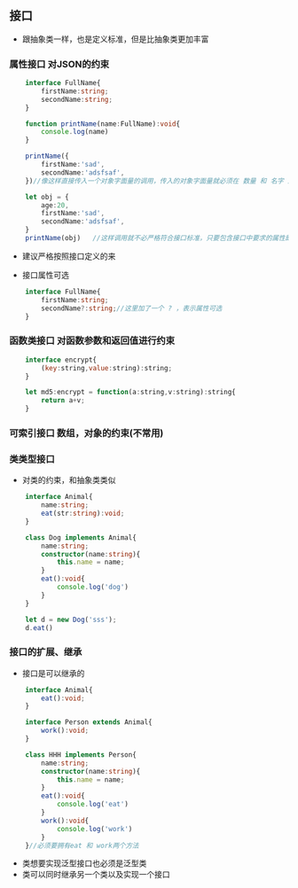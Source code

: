 ## 接口
- 跟抽象类一样，也是定义标准，但是比抽象类更加丰富

### 属性接口  对JSON的约束
```ts
    interface FullName{
        firstName:string;
        secondName:string;
    }

    function printName(name:FullName):void{
        console.log(name)
    }

    printName({
        firstName:'sad',
        secondName:'adsfsaf',
    })//像这样直接传入一个对象字面量的调用，传入的对象字面量就必须在 数量 和 名字 上严格符合接口标准

    let obj = {
        age:20,
        firstName:'sad',
        secondName:'adsfsaf',
    }
    printName(obj)   //这样调用就不必严格符合接口标准，只要包含接口中要求的属性即可
```
- 建议严格按照接口定义的来

- 接口属性可选
```ts
    interface FullName{
        firstName:string;
        secondName?:string;//这里加了一个 ? ，表示属性可选
    }
```

### 函数类接口  对函数参数和返回值进行约束
```js
    interface encrypt{
        (key:string,value:string):string;
    }

    let md5:encrypt = function(a:string,v:string):string{
        return a+v;
    }
```

### 可索引接口  数组，对象的约束(不常用)

### 类类型接口
- 对类的约束，和抽象类类似
```ts
    interface Animal{
        name:string;
        eat(str:string):void;
    }

    class Dog implements Animal{
        name:string;
        constructor(name:string){
            this.name = name;
        }
        eat():void{
            console.log('dog')
        }
    }

    let d = new Dog('sss');
    d.eat()
```

### 接口的扩展、继承
- 接口是可以继承的
```ts
    interface Animal{
        eat():void;
    }

    interface Person extends Animal{
        work():void;
    }

    class HHH implements Person{
        name:string;
        constructor(name:string){
            this.name = name;
        }
        eat():void{
            console.log('eat')
        }
        work():void{
            console.log('work')
        }
    }//必须要拥有eat 和 work两个方法
```
- 类想要实现泛型接口也必须是泛型类
- 类可以同时继承另一个类以及实现一个接口